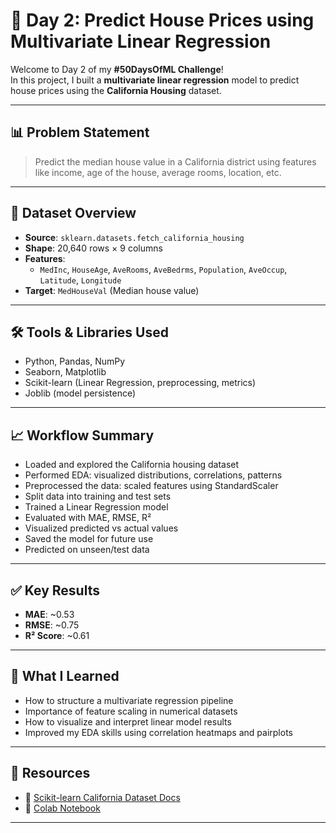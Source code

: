 # 🏡 Day 2: Predict House Prices using Multivariate Linear Regression

Welcome to Day 2 of my **#50DaysOfML Challenge**!  
In this project, I built a **multivariate linear regression** model to predict house prices using the **California Housing** dataset.

---

## 📊 Problem Statement

> Predict the median house value in a California district using features like income, age of the house, average rooms, location, etc.

---

## 📁 Dataset Overview

- **Source**: `sklearn.datasets.fetch_california_housing`
- **Shape**: 20,640 rows × 9 columns
- **Features**:
  - `MedInc`, `HouseAge`, `AveRooms`, `AveBedrms`, `Population`, `AveOccup`, `Latitude`, `Longitude`
- **Target**: `MedHouseVal` (Median house value)

---

## 🛠️ Tools & Libraries Used

- Python, Pandas, NumPy
- Seaborn, Matplotlib
- Scikit-learn (Linear Regression, preprocessing, metrics)
- Joblib (model persistence)

---

## 📈 Workflow Summary

- Loaded and explored the California housing dataset
- Performed EDA: visualized distributions, correlations, patterns
- Preprocessed the data: scaled features using StandardScaler
- Split data into training and test sets
- Trained a Linear Regression model
- Evaluated with MAE, RMSE, R²
- Visualized predicted vs actual values
- Saved the model for future use
- Predicted on unseen/test data

---

## ✅ Key Results

- **MAE**: ~0.53  
- **RMSE**: ~0.75  
- **R² Score**: ~0.61  

---

## 💬 What I Learned

- How to structure a multivariate regression pipeline
- Importance of feature scaling in numerical datasets
- How to visualize and interpret linear model results
- Improved my EDA skills using correlation heatmaps and pairplots

---

## 🔗 Resources

- 📘 [Scikit-learn California Dataset Docs](https://scikit-learn.org/stable/datasets/real_world.html#california-housing-dataset)
- 📒 [Colab Notebook](https://colab.research.google.com/drive/https://colab.research.google.com/drive/1vISJ4OjZVYGiyfS-8a9fXDArUTnA2n65#scrollTo=814da21f)

---

